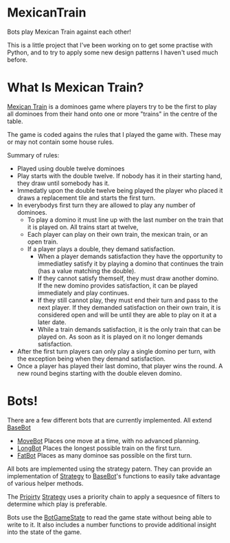 # MexicanTrain
Bots play Mexican Train against each other!

This is a little project that I've been working on to get some practise with Python, and to try to apply some new design patterns I haven't used much before.

What Is Mexican Train?
=======
[Mexican Train](https://en.wikipedia.org/wiki/Mexican_Train) is a dominoes game where players try to be the first to play all dominoes from their hand onto one or more "trains" in the centre of the table.

The game is coded agains the rules that I played the game with. These may or may not contain some house rules.

Summary of rules:
* Played using double twelve dominoes
* Play starts with the double twelve. If nobody has it in their starting hand, they draw until somebody has it.
* Immedatly upon the double twelve being played the player who placed it draws a replacement tile and starts the first turn.
* In everybodys first turn they are allowed to play any number of dominoes.
  * To play a domino it must line up with the last number on the train that it is played on. All trains start at twelve,
  * Each player can play on their own train, the mexican train, or an open train.
  * If a player plays a double, they demand satisfaction.
    * When a player demands satisfaction they have the opportunity to immediatley satisfy it by playing a domino that continues the train (has a value matching the double).
    * If they cannot satisfy themself, they must draw another domino. If the new domino provides satisfaction, it can be played immediately and play continues.
    * If they still cannot play, they must end their turn and pass to the next player. If they demanded satisfaction on their own train, it is considered open and will be until they are able to play on it at a later date.
    * While a train demands satisfaction, it is the only train that can be played on. As soon as it is played on it no longer demands satisfaction.
* After the first turn players can only play a single domino per turn, with the exception being when they demand satisfaction.
* Once a player has played their last domino, that player wins the round. A new round begins starting with the double eleven domino.

Bots!
======
There are a few different bots that are currently implemented. All extend [BaseBot](https://github.com/Pellanor/MexicanTrain/blob/master/src/bots/BaseBot.py)
* [MoveBot](https://github.com/Pellanor/MexicanTrain/blob/master/src/bots/MoveBot.py) Places one move at a time, with no advanced planning.
* [LongBot](https://github.com/Pellanor/MexicanTrain/blob/master/src/bots/LongBot.py) Places the longest possible train on the first turn.
* [FatBot](https://github.com/Pellanor/MexicanTrain/blob/master/src/bots/FatBot.py) Places as many dominoe sas possible on the first turn.

All bots are implemented using the strategy patern. They can provide an implementation of [Strategy](https://github.com/Pellanor/MexicanTrain/blob/master/src/bots/strategy/strategy.py) to [BaseBot](https://github.com/Pellanor/MexicanTrain/blob/master/src/bots/BaseBot.py)'s functions to easily take advantage of various helper methods.

The [Prioirty](https://github.com/Pellanor/MexicanTrain/blob/master/src/bots/strategy/Priority.py) [Strategy](https://github.com/Pellanor/MexicanTrain/blob/master/src/bots/strategy/strategy.py) uses a priority chain to apply a sequesnce of filters to determine which play is preferable.

Bots use the [BotGameState](https://github.com/Pellanor/MexicanTrain/blob/master/src/bots/state/BotGameState.py) to read the game state without being able to write to it. It also includes a number functions to provide additional insight into the state of the game.
